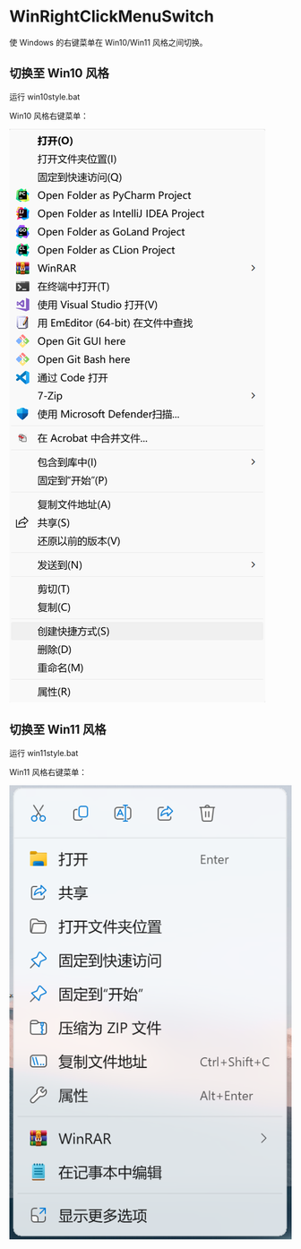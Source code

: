 # WinRightClickMenuSwitch

使 Windows 的右键菜单在 Win10/Win11 风格之间切换。

## 切换至 Win10 风格
运行 win10style.bat

Win10 风格右键菜单：

![](img/win10.png)

## 切换至 Win11 风格
运行 win11style.bat

Win11 风格右键菜单：

![](img/win11.png)